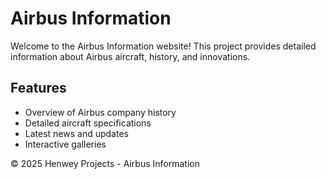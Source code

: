 # Airbus Information

Welcome to the Airbus Information website! This project provides detailed information about Airbus aircraft, history, and innovations.

## Features

- Overview of Airbus company history
- Detailed aircraft specifications
- Latest news and updates
- Interactive galleries

© 2025 Henwey Projects - Airbus Information
